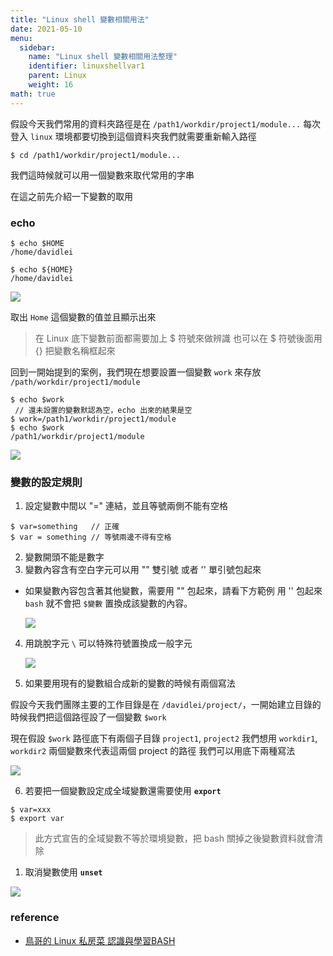 ```yaml
---
title: "Linux shell 變數相關用法" 
date: 2021-05-10
menu:
  sidebar:
    name: "Linux shell 變數相關用法整理"
    identifier: linuxshellvar1
    parent: Linux
    weight: 16
math: true
---
```


假設今天我們常用的資料夾路徑是在 `/path1/workdir/project1/module...`
每次登入 `linux` 環境都要切換到這個資料夾我們就需要重新輸入路徑

```shell
$ cd /path1/workdir/project1/module...
```

我們這時候就可以用一個變數來取代常用的字串

在這之前先介紹一下變數的取用

### echo

```shell
$ echo $HOME
/home/davidlei

$ echo ${HOME} 
/home/davidlei
```
![](https://i.imgur.com/uaQeu5b.png)


取出 `Home` 這個變數的值並且顯示出來
> 在 Linux 底下變數前面都需要加上 $ 符號來做辨識
> 也可以在 $ 符號後面用 {} 把變數名稱框起來


回到一開始提到的案例，我們現在想要設置一個變數 `work` 來存放 `/path/workdir/project1/module`

```shell
$ echo $work
 // 還未設置的變數默認為空，echo 出來的結果是空
$ work=/path1/workdir/project1/module
$ echo $work
/path1/workdir/project1/module
```

![](https://i.imgur.com/afTw2VS.png)

### 變數的設定規則 

1. 設定變數中間以 "=" 連結，並且等號兩側不能有空格

```shell
$ var=something   // 正確
$ var = something // 等號兩邊不得有空格
```

2. 變數開頭不能是數字
3. 變數內容含有空白字元可以用 \"" 雙引號 或者 \'' 單引號包起來

- 如果變數內容包含著其他變數，需要用 "" 包起來，請看下方範例
  用 '' 包起來 `bash` 就不會把 `$變數` 置換成該變數的內容。
  
  ![](https://i.imgur.com/WojjWua.png)

4. 用跳脫字元 `\` 可以特殊符號置換成一般字元
  
   ![](https://i.imgur.com/N9K7Z6M.png)

5. 如果要用現有的變數組合成新的變數的時候有兩個寫法

假設今天我們團隊主要的工作目錄是在 `/davidlei/project/`，一開始建立目錄的時候我們把這個路徑設了一個變數 `$work`

現在假設 `$work` 路徑底下有兩個子目錄 `project1`, `project2`
我們想用 `workdir1`, `workdir2` 兩個變數來代表這兩個 project 的路徑
我們可以用底下兩種寫法

![](https://i.imgur.com/8UhGbDI.png)

6. 若要把一個變數設定成全域變數還需要使用 **`export`**
```shell
$ var=xxx
$ export var
```
> 此方式宣告的全域變數不等於環境變數，把 bash 關掉之後變數資料就會清除
> 
1. 取消變數使用 **`unset`**

![](https://i.imgur.com/qwBEo4O.png)

### reference 
- [鳥哥的 Linux 私房菜 認識與學習BASH](http://linux.vbird.org/linux_basic/0320bash.php#variable_var)